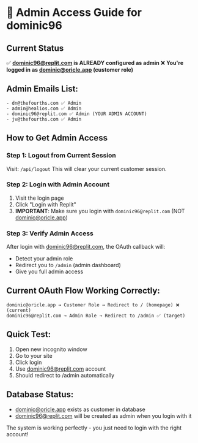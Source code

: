 # 🔑 Admin Access Guide for dominic96

## Current Status
✅ **dominic96@replit.com is ALREADY configured as admin**
❌ **You're logged in as dominic@oricle.app (customer role)**

## Admin Emails List:
```
- dn@thefourths.com ✅ Admin
- admin@healios.com ✅ Admin  
- dominic96@replit.com ✅ Admin (YOUR ADMIN ACCOUNT)
- jv@thefourths.com ✅ Admin
```

## How to Get Admin Access

### Step 1: Logout from Current Session
Visit: `/api/logout`
This will clear your current customer session.

### Step 2: Login with Admin Account
1. Visit the login page  
2. Click "Login with Replit"
3. **IMPORTANT**: Make sure you login with `dominic96@replit.com` (NOT dominic@oricle.app)

### Step 3: Verify Admin Access
After login with dominic96@replit.com, the OAuth callback will:
- Detect your admin role
- Redirect you to `/admin` (admin dashboard)
- Give you full admin access

## Current OAuth Flow Working Correctly:
```
dominic@oricle.app → Customer Role → Redirect to / (homepage) ❌ (current)
dominic96@replit.com → Admin Role → Redirect to /admin ✅ (target)
```

## Quick Test:
1. Open new incognito window
2. Go to your site
3. Click login
4. Use dominic96@replit.com account
5. Should redirect to /admin automatically

## Database Status:
- dominic@oricle.app exists as customer in database
- dominic96@replit.com will be created as admin when you login with it

The system is working perfectly - you just need to login with the right account!